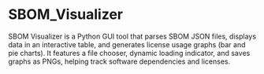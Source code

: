 # SBOM_Visualizer
SBOM Visualizer is a Python GUI tool that parses SBOM JSON files, displays data in an interactive table, and generates license usage graphs (bar and pie charts). It features a file chooser, dynamic loading indicator, and saves graphs as PNGs, helping track software dependencies and licenses.
